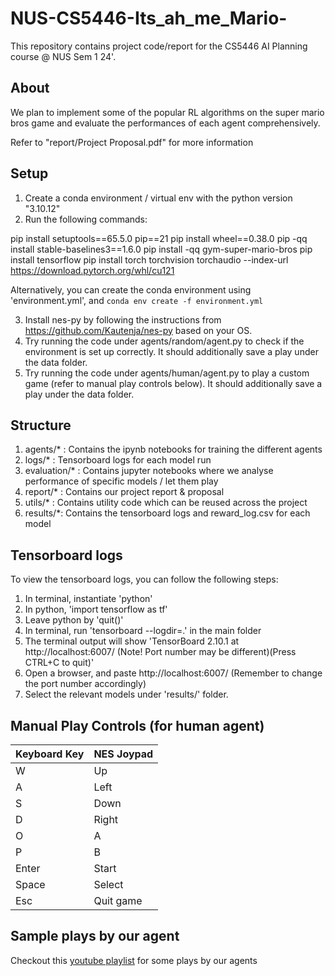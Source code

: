 # NUS-CS5446-Its_ah_me_Mario-

This repository contains project code/report for the CS5446 AI Planning course @ NUS Sem 1 24'.

## About

We plan to implement some of the popular RL algorithms on the super mario bros game and evaluate the performances of each agent comprehensively.

Refer to "report/Project Proposal.pdf" for more information

## Setup

1. Create a conda environment / virtual env with the python version "3.10.12"
2. Run the following commands:

pip install setuptools==65.5.0 pip==21
pip install wheel==0.38.0
pip -qq install stable-baselines3==1.6.0
pip install -qq gym-super-mario-bros
pip install tensorflow
pip install torch torchvision torchaudio --index-url https://download.pytorch.org/whl/cu121

Alternatively, you can create the conda environment using 'environment.yml', and
`conda env create -f environment.yml`

3. Install nes-py by following the instructions from https://github.com/Kautenja/nes-py based on your OS.
4. Try running the code under agents/random/agent.py to check if the environment is set up correctly. It should additionally save a play under the data folder.
5. Try running the code under agents/human/agent.py to play a custom game (refer to manual play controls below). It should additionally save a play under the data folder.

## Structure

1. agents/* : Contains the ipynb notebooks for training the different agents
2. logs/* : Tensorboard logs for each model run
3. evaluation/* : Contains jupyter notebooks where we analyse performance of specific models / let them play
4. report/* : Contains our project report & proposal
5. utils/* : Contains utility code which can be reused across the project
6. results/*: Contains the tensorboard logs and reward_log.csv for each model

## Tensorboard logs

To view the tensorboard logs, you can follow the following steps:
1. In terminal, instantiate 'python'
2. In python, 'import tensorflow as tf'
3. Leave python by 'quit()'
4. In terminal, run 'tensorboard --logdir=.' in the main folder
5. The terminal output will show 'TensorBoard 2.10.1 at http://localhost:6007/ (Note! Port number may be different)(Press CTRL+C to quit)'
6. Open a browser, and paste http://localhost:6007/ (Remember to change the port number accordingly)
7. Select the relevant models under 'results/' folder.

## Manual Play Controls (for human agent)

| Keyboard Key | NES Joypad |
|:-------------|:-----------|
| W            | Up         |
| A            | Left       |
| S            | Down       |
| D            | Right      |
| O            | A          |
| P            | B          |
| Enter        | Start      |
| Space        | Select     |
| Esc          | Quit game  |

## Sample plays by our agent

Checkout this <a href="https://youtube.com/playlist?list=PL_MXUE32GyYG7GM9lsfA3mRVs4JFw7MLo&si=2xfG45l30NoF_Wzm">youtube playlist</a> for some plays by our agents
